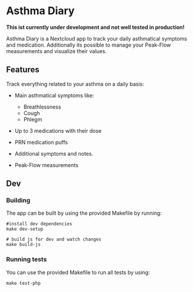 # Asthma Diary
**This ist currently under development and not well tested in production!**

Asthma Diary is a Nextcloud app to track your daily asthmatical symptoms and
medication. Additionally its possible to manage your Peak-Flow measurements
and visualize their values.

## Features
Track everything related to your asthma on a daily basis:

* Main asthmatical symptoms like:
    * Breathlessness
    * Cough
    * Phlegm 
    
* Up to 3 medications with their dose 
* PRN medication puffs
* Additional symptoms and notes.
* Peak-Flow measurements

## Dev

### Building 

The app can be built by using the provided Makefile by running:


    #install dev dependencies
    make dev-setup
    
    # build js for dev and watch changes
    make build-js

### Running tests
You can use the provided Makefile to run all tests by using:

    make test-php
